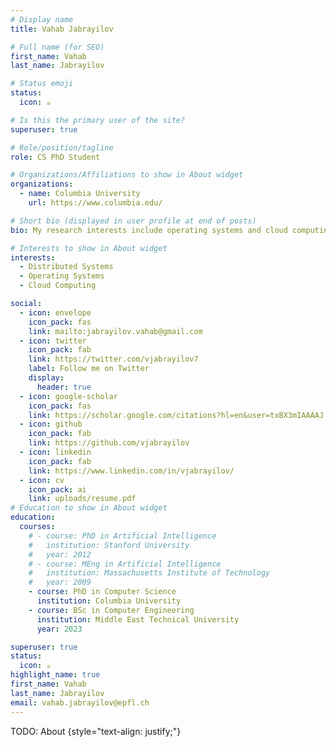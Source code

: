```yaml
---
# Display name
title: Vahab Jabrayilov

# Full name (for SEO)
first_name: Vahab
last_name: Jabrayilov

# Status emoji
status:
  icon: ☕️

# Is this the primary user of the site?
superuser: true

# Role/position/tagline
role: CS PhD Student

# Organizations/Affiliations to show in About widget
organizations:
  - name: Columbia University
    url: https://www.columbia.edu/

# Short bio (displayed in user profile at end of posts)
bio: My research interests include operating systems and cloud computing.

# Interests to show in About widget
interests:
  - Distributed Systems
  - Operating Systems
  - Cloud Computing

social:
  - icon: envelope
    icon_pack: fas
    link: mailto:jabrayilov.vahab@gmail.com
  - icon: twitter
    icon_pack: fab
    link: https://twitter.com/vjabrayilov7
    label: Follow me on Twitter
    display:
      header: true
  - icon: google-scholar
    icon_pack: fas
    link: https://scholar.google.com/citations?hl=en&user=txBX3mIAAAAJ
  - icon: github
    icon_pack: fab
    link: https://github.com/vjabrayilov
  - icon: linkedin
    icon_pack: fab
    link: https://www.linkedin.com/in/vjabrayilov/
  - icon: cv
    icon_pack: ai
    link: uploads/resume.pdf
# Education to show in About widget
education:
  courses:
    # - course: PhD in Artificial Intelligence
    #   institution: Stanford University
    #   year: 2012
    # - course: MEng in Artificial Intelligence
    #   institution: Massachusetts Institute of Technology
    #   year: 2009
    - course: PhD in Computer Science
      institution: Columbia University
    - course: BSc in Computer Engineering
      institution: Middle East Technical University
      year: 2023

superuser: true
status:
  icon: ☕️
highlight_name: true
first_name: Vahab
last_name: Jabrayilov
email: vahab.jabrayilov@epfl.ch
---
```


TODO: About
{style="text-align: justify;"}

